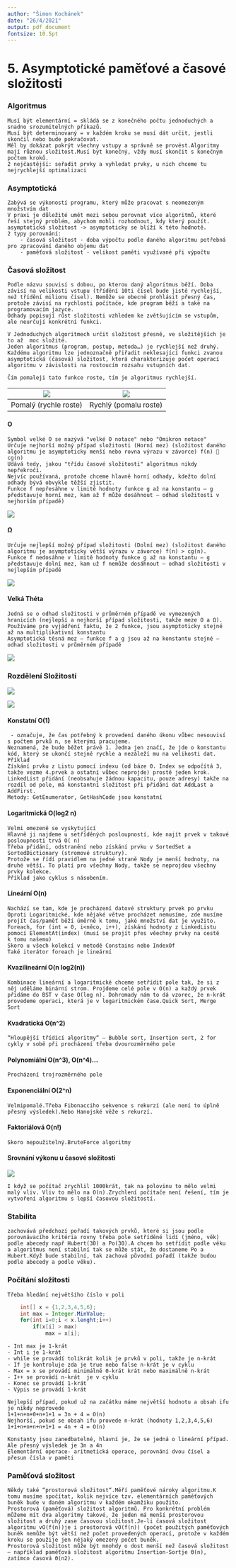 ```yaml
---
author: "Šimon Kochánek"
date: "26/4/2021"
output: pdf_document
fontsize: 10.5pt
---
```


<style type="text/css">
  body{
    font-size: 10.5pt;
  }
</style>

# 5. Asymptotické paměťové a časové složitosti

### Algoritmus

    Musí být elementární = skládá se z konečného počtu jednoduchých a snadno srozumitelných příkazů.
    Musí být determinovaný = v každém kroku se musí dát určit, jestli skončil nebo bude pokračovat.
    Měl by dokázat pokrýt všechny vstupy a správně se provést.Algoritmy mají různou složitost.Musí být konečný, vždy musí skončit s konečným počtem kroků.
    2 nejčastější: seřadit prvky a vyhledat prvky, u nich chceme tu nejrychlejší optimalizaci

### Asymptotická

    Zabývá se výkoností programu, který může pracovat s neomezeným množstvím dat
    V praxi je důležité umět mezi sebou porovnat více algoritmů, které řeší stejný problém, abychom mohli rozhodnout, kdy který použít.
    asymptotická složitost -> asymptoticky se blíží k této hodnotě.
    2 typy porovnání: 
        - časová složitost - doba výpočtu podle daného algoritmu potřebná pro zpracování daného objemu dat
        - paměťová složitost - velikost paměti využívané při výpočtu

### Časová složitost

    Podle názvu souvisí s dobou, po kterou daný algoritmus běží. Doba závisí na velikosti vstupu (třídění 10ti čísel bude jistě rychlejší, než třídění milionu čísel). Nemůže se obecně prohlásit přesný čas, protože závisí na rychlosti počítače, kde program běží a také na programovacím jazyce.
    Odhady popisují růst složitosti vzhledem ke zvětšujícím se vstupům, ale neurčují konkrétní funkci.
    
    V Jednoduchých algoritmech určit složitost přesně, ve složitějších je to až  moc složité.
    Jeden algoritmus (program, postup, metoda…) je rychlejší než druhý.
    Každému algoritmu lze jednoznačně přiřadit neklesající funkci zvanou asymptotická (časová) složitost, která charakterizuje počet operací algoritmu v závislosti na rostoucím rozsahu vstupních dat.
    
    Čím pomaleji tato funkce roste, tím je algoritmus rychlejší.

| ![](images/slowAlgorithm.png) | ![](images/fastAlgorithm.png) |
| :--------------------------------: | :-----------------------------: |
|        Pomalý (rychle roste)        |        Rychlý (pomalu roste)        |

#### O

    Symbol velké O se nazývá "velké O notace" nebo "Omikron notace"
    Určuje nejhorší možný případ složitosti (Horní mez) (složitost daného algoritmu je asymptoticky menší nebo rovna výrazu v závorce) f(n)  cg(n)
    Udává tedy, jakou "třídu časové složitosti" algoritmus nikdy nepřekročí.
    Nejvíc používaná, protože chceme hlavně horní odhady, kdežto dolní odhady bývá obvykle těžší zjistit.
    Funkce f nepřesáhne v limitě hodnoty funkce g až na konstantu – g představuje horní mez, kam až f může dosáhnout – odhad složitosti v nejhorším případě)

![](images/omikron.png)

#### Ω

    Určuje nejlepší možný případ složitosti (Dolní mez) (složitost daného algoritmu je asymptoticky větší výrazu v závorce) f(n) > cg(n).
    Funkce f nedosáhne v limitě hodnoty funkce g až na konstantu – g představuje dolní mez, kam už f nemůže dosáhnout – odhad složitosti v nejlepším případě

![](images/omega.png)

#### Velká Théta

    Jedná se o odhad složitosti v průměrném případě ve vymezených hranicích (nejlepší a nejhorší případ složitosti, takže meze O a Ω).
    Používáme pro vyjádření faktu, že 2 funkce, jsou asymptoticky stejné až na multiplikativní konstantu
    Asymptotická těsná mez – funkce f a g jsou až na konstantu stejné – odhad složitosti v průměrném případě

![](images/theta.png)

### Rozdělení Složitostí

![](images/Complexity1.png)


![](images/Complexity2.png)

#### Konstatní O(1)

     - označuje, že čas potřebný k provedení daného úkonu vůbec nesouvisí s počtem prvků n, se kterými pracujeme.
    Neznamená, že bude běžet právě 1. Jedna jen značí, že jde o konstantu
    kód, který se ukončí stejně rychle a nezáleží mu na velikosti dat.
    Příklad
    Získání prvku z Listu pomocí indexu (od báze 0. Index se odpočítá 3, takže vezme 4.prvek a ostatní vůbec neprojde) prostě jeden krok.
    LinkedList přidání (neobsahuje žádnou kapacitu, pouze adresy) takže na rozdíl od pole, má konstantní složitost při přidání dat AddLast a AddFirst.
    Metody: GetEnumerator, GetHashCode jsou konstatní

#### Logaritmická O(log2 n)

    Velmi omezeně se vyskytující
    Hlavně ji najdeme u setříděných posloupností, kde najít prvek v takové posloupnosti trvá O( n)
    Třeba přidání, odstranění nebo získání prvku v SortedSet a SortedDictionary (stromové struktury).
    Protože se řídí pravidlem na jedné straně Nody je menší hodnoty, na druhé větší. To platí pro všechny Nody, takže se neprojdou všechny prvky kolekce.
    Příklad jako cyklus s násobením.

#### Lineární O(n)

    Nachází se tam, kde je procházení datové struktury prvek po prvku
    Oproti Logaritmické, kde nějaké větve procházet nemusíme, zde musíme projít čas/paměť běží úměrně k tomu, jaké množství dat je využito. 
    Foreach, for (int = 0, i<něco, i++), získání hodnoty z LinkedListu pomocí ElementAt(index) (musí se projít přes věechny prvky na cestě k tomu našemu)
    Skoro u všech kolekcí v metodě Constains nebo IndexOf
    Také iterátor foreach je lineární

#### Kvazilineární O(n log2(n))

    Kombinace lineární a logaritmické chceme setřídit pole tak, že si z něj uděláme binární strom. Projdeme celé pole v O(n) a každý prvek přidáme do BST v čase O(log n). Dohromady nám to dá vzorec, že n-krát provedeme operaci, která je v logaritmickém čase.Quick Sort, Merge Sort

#### Kvadratická O(n^2)

    “Hloupější třídicí algoritmy“ – Bubble sort, Insertion sort, 2 for cykly v sobě při procházení třeba dvourozměrného pole

#### Polynomiální O(n^3), O(n^4)…

    Procházení trojrozměrného pole

#### Exponenciální O(2^n)

    Velmipomalé.Třeba Fibonacciho sekvence s rekurzí (ale není to úplně přesný výsledek).Nebo Hanojské věže s rekurzí.

#### Faktoriálová O(n!)

    Skoro nepoužitelný.BruteForce algoritmy

#### Srovnání výkonu u časové složitosti

![](images/TimeComplexity.png)

    I když se počítač zrychlil 1000krát, tak na polovinu to mělo velmi malý vliv. Vliv to mělo na O(n).Zrychlení počítače není řešení, tím je vytvoření algoritmu s lepší časovou složitostí.

### Stabilita

    zachovává předchozí pořadí takových prvků, které si jsou podle porovnávacího kritéria rovny třeba pole setříděné lidí (jméno, věk) podle abecedy např Hubert(30) a Po(30).A chcem ho setřídit podle věku a algoritmus není stabilní tak se může stát, že dostaneme Po a Hubert.Když bude stabilní, tak zachová původní pořadí (takže budou podle abecedy a podle věku).

### Počítání složitosti

    Třeba hledání největšího číslo v poli

```java
    int[] x = {1,2,3,4,5,6};
    int max = Integer.MinValue;
    for(int i=0;i < x.lenght;i++)
        if(x[i] > max)
            max = x[i];
```



    - Int max je 1-krát
    - Int i je 1-krát
    - while se provádí tolikrát kolik je prvků v poli, takže je n-krát
    - If je kontroluje zda je true nebo false n-krát je v cyklu
    - Max = x se provádí minimálně 0-krát krát nebo maximálně n-krát
    - I++ se provádí n-krát  je v cyklu
    - Konec se provádí 1-krát
    - Výpis se provádí 1-krát
     
    Nejlepší případ, pokud už na začátku máme největší hodnotu a obsah ifu je nikdy neprovede
    1+1+n+n+0+n+1+1 = 3n + 4 = O(n)
    Nejhorší, pokud se obsah ifu provede n-krát (hodnoty 1,2,3,4,5,6)
    1+1+n+n+n+n+1+1 = 4n + 4 = O(n)
    
    Konstanty jsou zanedbatelné, hlavní je, že se jedná o lineární případ.
    Ale přesný výsledek je 3n a 4n
    Elementární operace- aritmetická operace, porovnání dvou čísel a přesun čísla v paměti


### Paměťová složitost

    Někdy také “prostorová složitost“.Měří paměťové nároky algoritmu.K tomu musíme spočítat, kolik nejvíce tzv. elementárních paměťových buněk bude v daném algoritmu v každém okamžiku použito.
    Prostorová (paměťová) složitost algoritmů. Pro konkrétní problém můžeme mít dva algoritmy takové, že jeden má menší prostorovou složitost a druhý zase časovou složitost.Je-li časová složitost algoritmu vO(f(n))je i prostorová vO(f(n)) (počet použitých paměťových buněk nemůže být větší než počet provedených operací, protože v každém kroku se použije jen nějaký omezený počet buněk.
    Prostorová složitost může být mnohdy o dost menší než časová složitost — například paměťová složitost algoritmu Insertion-Sortje Θ(n), zatímco časová Θ(n2).